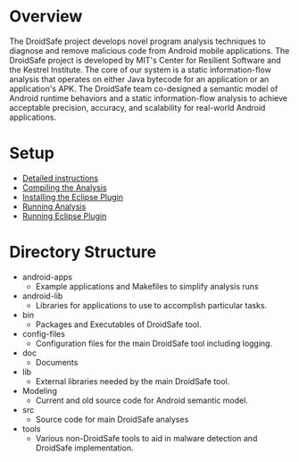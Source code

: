 Overview
========

The DroidSafe project develops novel program analysis techniques to
diagnose and remove malicious code from Android mobile
applications. The DroidSafe project is developed by MIT's Center for
Resilient Software and the Kestrel Institute. The core of our system
is a static information-flow analysis that operates on either Java
bytecode for an application or an application's APK. The DroidSafe
team co-designed a semantic model of Android runtime behaviors and a
static information-flow analysis to achieve acceptable precision,
accuracy, and scalability for real-world Android applications.

Setup
=====

* [Detailed instructions](https://github.mit.edu/PAC-DroidSafe/droidsafe-src/wiki/Requirements)
* [Compiling the Analysis](https://github.mit.edu/PAC-DroidSafe/droidsafe-src/wiki/Installing-the-Droidsafe-Analyzer)
* [Installing the Eclipse Plugin](https://github.mit.edu/PAC-DroidSafe/droidsafe-src/wiki/Installing-the-Droidsafe-Eclipse-Plugin)
* [Running Analysis](https://github.mit.edu/PAC-DroidSafe/droidsafe-src/wiki/Running-the-Droidsafe-Analyzer)
* [Running Eclipse Plugin](https://github.mit.edu/PAC-DroidSafe/droidsafe-src/wiki/Running-the-Droidsafe-Eclipse-Plugin)


Directory Structure
===================
* android-apps
  * Example applications and Makefiles to simplify analysis runs
* android-lib
  * Libraries for applications to use to accomplish particular tasks.
* bin
  * Packages and Executables of DroidSafe tool.
* config-files
  * Configuration files for the main DroidSafe tool including logging.
* doc
  * Documents
* lib
  * External libraries needed by the main DroidSafe tool.
* Modeling
  * Current and old source code for Android semantic model.
* src
  * Source code for main DroidSafe analyses
* tools
  * Various non-DroidSafe tools to aid in malware detection and DroidSafe implementation. 
